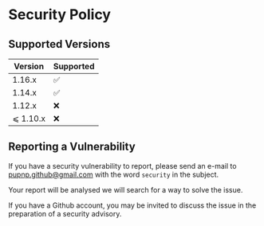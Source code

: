 # Security Policy

## Supported Versions

| Version  | Supported          |
| -------- | ------------------ |
| 1.16.x   | :white_check_mark: |
| 1.14.x   | :white_check_mark: |
| 1.12.x   | :x:                |
| &leqslant; 1.10.x | :x:       |

## Reporting a Vulnerability

If you have a security vulnerability to report, please send an e-mail to pupnp.github@gmail.com with the word `security` in the subject.

Your report will be analysed we will search for a way to solve the issue.

If you have a Github account, you may be invited to discuss the issue in the preparation of a security advisory.
